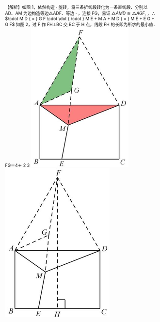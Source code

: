【解析】如图 1，依然构造 $\cdot$ 旋转，将三条折线段转化为一条直线段．分别以 AD、AM 为边构造等边△ADF、等边 $\cdot$ ，连接 FG，易证 $\triangle A M D { \cong } \triangle A G F ,$ ，∴ $\cdot M D { = } G F \cdot \dot { \cdot } M E + M A + M D { = } M E + E G + G F$ 如图 2，过 F 作 FH⊥BC 交 BC 于 H 点，线段 FH 的长即为所求的最小值．FG＝4＋ 2 3
![](<../../qs_image_DB/专题2-2_费马点与加权费马点详细总结（解析版）/275665857c72e862a2c27e1bd225c20b06021ed52cf581b94c73120ba7339bf9.jpg>)
![](<../../qs_image_DB/专题2-2_费马点与加权费马点详细总结（解析版）/6eeeff8b73ea3bd12569536ba93ad2346bbc83c1219acf6eb00a98ea204a016a.jpg>)
